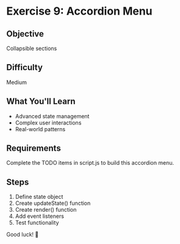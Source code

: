 # Exercise 9: Accordion Menu

## Objective
Collapsible sections

## Difficulty
Medium

## What You'll Learn
- Advanced state management
- Complex user interactions
- Real-world patterns

## Requirements
Complete the TODO items in script.js to build this accordion menu.

## Steps
1. Define state object
2. Create updateState() function
3. Create render() function
4. Add event listeners
5. Test functionality

Good luck! 🚀
